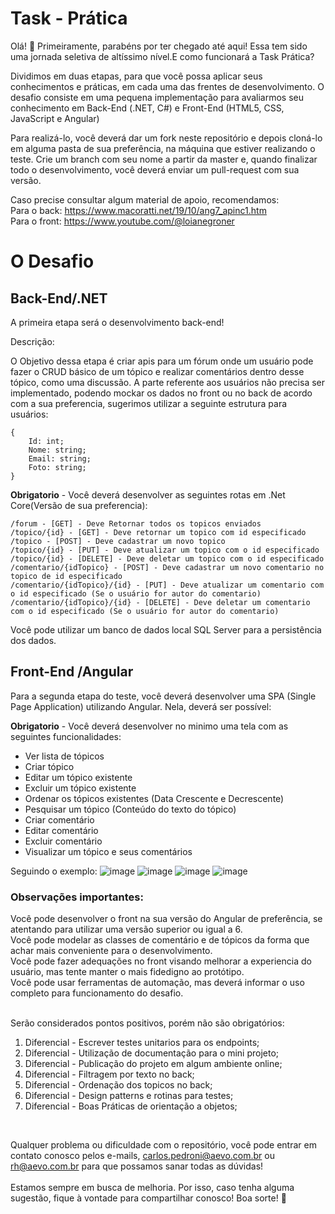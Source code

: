 
# Task - Prática

Olá! 👋
Primeiramente, parabéns por ter chegado até aqui! Essa tem sido uma jornada seletiva de altíssimo nível.E como funcionará a Task Prática?
 
Dividimos em duas etapas, para que você possa aplicar seus conhecimentos e práticas, em cada uma das frentes de desenvolvimento.
O desafio consiste em uma pequena implementação para avaliarmos seu conhecimento em Back-End (.NET, C#) e Front-End (HTML5, CSS, JavaScript e Angular)

Para realizá-lo, você deverá dar um fork neste repositório e depois cloná-lo em alguma pasta de sua preferência, na máquina que estiver realizando o teste.
Crie um branch com seu nome a partir da master e, quando finalizar todo o desenvolvimento, você deverá enviar um pull-request com sua versão.

Caso precise consultar algum material de apoio, recomendamos:<br>
Para o back: https://www.macoratti.net/19/10/ang7_apinc1.htm<br>
Para o front: https://www.youtube.com/@loianegroner <br>

# O Desafio
## Back-End/.NET
A primeira etapa será o desenvolvimento back-end!

Descrição:

O Objetivo dessa etapa é criar apis para um fórum onde um usuário pode fazer o CRUD básico de um tópico e realizar comentários dentro desse tópico, como uma discussão. A parte referente aos usuários não precisa ser implementado, podendo mockar os dados no front ou no back de acordo com a sua preferencia, sugerimos utilizar a seguinte estrutura para usuários:

    {
	    Id: int;
	    Nome: string;
	    Email: string;
	    Foto: string;
    }

**Obrigatorio**  - Você deverá desenvolver as seguintes rotas em .Net Core(Versão de sua preferencia):

    /forum - [GET] - Deve Retornar todos os topicos enviados
    /topico/{id} - [GET] - Deve retornar um topico com id especificado
    /topico - [POST] - Deve cadastrar um novo topico
    /topico/{id} - [PUT] - Deve atualizar um topico com o id especificado
    /topico/{id} - [DELETE] - Deve deletar um topico com o id especificado
    /comentario/{idTopico} - [POST] - Deve cadastrar um novo comentario no topico de id especificado
    /comentario/{idTopico}/{id} - [PUT] - Deve atualizar um comentario com o id especificado (Se o usuário for autor do comentario)
    /comentario/{idTopico}/{id} - [DELETE] - Deve deletar um comentario com o id especificado (Se o usuário for autor do comentario)

Você pode utilizar um banco de dados local SQL Server para a persistência dos dados.

## Front-End /Angular
Para a segunda etapa do teste, você deverá desenvolver uma SPA (Single Page Application) utilizando Angular. Nela, deverá ser possível:

**Obrigatorio**  - Você deverá desenvolver no minimo uma tela com as seguintes funcionalidades:

- Ver lista de tópicos
- Criar tópico
- Editar um tópico existente
- Excluir um tópico existente
- Ordenar os tópicos existentes (Data Crescente e Decrescente) 
- Pesquisar um tópico (Conteúdo do texto do tópico)
- Criar comentário
- Editar comentário
- Excluir comentário
- Visualizar um tópico e seus comentários

Seguindo o exemplo:
![image](https://github.com/aevoti/challenger_dev/assets/13247527/f6a63f36-aab0-4422-b92f-da8c2da48a4a)
![image](https://github.com/aevoti/challenger_dev/assets/13247527/fd47382f-db77-4dcf-ab83-0aa9885cc0e0)
![image](https://github.com/aevoti/challenger_dev/assets/13247527/25c7520d-bcdf-4253-ab3d-370ae583b130)
![image](https://github.com/aevoti/challenger_dev/assets/13247527/de1cd467-1bf2-4567-9aff-48a188fe18d0)


### Observações importantes:
Você pode desenvolver o front na sua versão do Angular de preferência, se atentando para utilizar uma versão superior ou igual a 6.<br>
Você pode modelar as classes de comentário e de tópicos da forma que achar mais conveniente para o desenvolvimento.<br>
Você pode fazer adequações no front visando melhorar a experiencia do usuário, mas tente manter o mais fidedigno ao protótipo.<br>
Você pode usar ferramentas de automação, mas deverá informar o uso completo para funcionamento do desafio.<br><br>

Serão considerados pontos positivos, porém não são obrigatórios: 

 1. Diferencial - Escrever testes unitarios para os endpoints;
 2. Diferencial - Utilização de documentação para o mini projeto;
 3. Diferencial - Publicação do projeto em algum ambiente online;
 4. Diferencial - Filtragem por texto no back;
 5. Diferencial - Ordenação dos topicos no back;
 6. Diferencial - Design patterns e rotinas para testes;
 7. Diferencial - Boas Práticas de orientação a objetos;

<br>

Qualquer problema ou dificuldade com o repositório, você pode entrar em contato conosco pelos e-mails, carlos.pedroni@aevo.com.br ou rh@aevo.com.br para que possamos sanar todas as dúvidas!
<br><br>
Estamos sempre em busca de melhoria. Por isso, caso tenha alguma sugestão, fique à vontade para compartilhar conosco! Boa sorte! 💛




